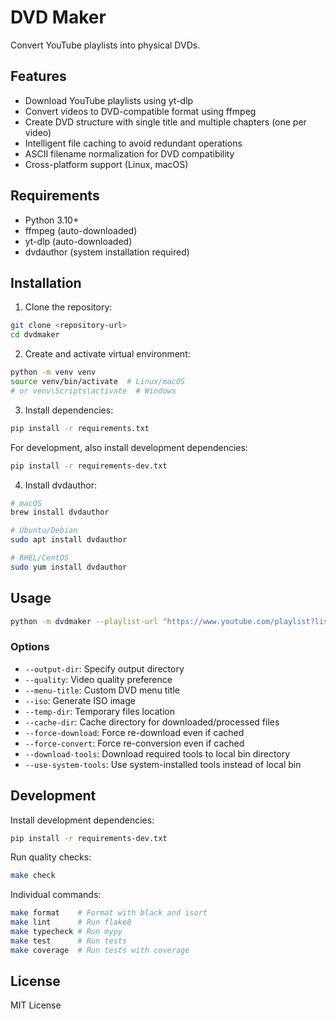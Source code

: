 # DVD Maker

Convert YouTube playlists into physical DVDs.

## Features

- Download YouTube playlists using yt-dlp
- Convert videos to DVD-compatible format using ffmpeg
- Create DVD structure with single title and multiple chapters (one per video)
- Intelligent file caching to avoid redundant operations
- ASCII filename normalization for DVD compatibility
- Cross-platform support (Linux, macOS)

## Requirements

- Python 3.10+
- ffmpeg (auto-downloaded)
- yt-dlp (auto-downloaded)
- dvdauthor (system installation required)

## Installation

1. Clone the repository:
```bash
git clone <repository-url>
cd dvdmaker
```

2. Create and activate virtual environment:
```bash
python -m venv venv
source venv/bin/activate  # Linux/macOS
# or venv\Scripts\activate  # Windows
```

3. Install dependencies:
```bash
pip install -r requirements.txt
```

For development, also install development dependencies:
```bash
pip install -r requirements-dev.txt
```

4. Install dvdauthor:
```bash
# macOS
brew install dvdauthor

# Ubuntu/Debian
sudo apt install dvdauthor

# RHEL/CentOS
sudo yum install dvdauthor
```

## Usage

```bash
python -m dvdmaker --playlist-url "https://www.youtube.com/playlist?list=..." [options]
```

### Options

- `--output-dir`: Specify output directory
- `--quality`: Video quality preference
- `--menu-title`: Custom DVD menu title
- `--iso`: Generate ISO image
- `--temp-dir`: Temporary files location
- `--cache-dir`: Cache directory for downloaded/processed files
- `--force-download`: Force re-download even if cached
- `--force-convert`: Force re-conversion even if cached
- `--download-tools`: Download required tools to local bin directory
- `--use-system-tools`: Use system-installed tools instead of local bin

## Development

Install development dependencies:
```bash
pip install -r requirements-dev.txt
```

Run quality checks:
```bash
make check
```

Individual commands:
```bash
make format    # Format with black and isort
make lint      # Run flake8
make typecheck # Run mypy
make test      # Run tests
make coverage  # Run tests with coverage
```

## License

MIT License